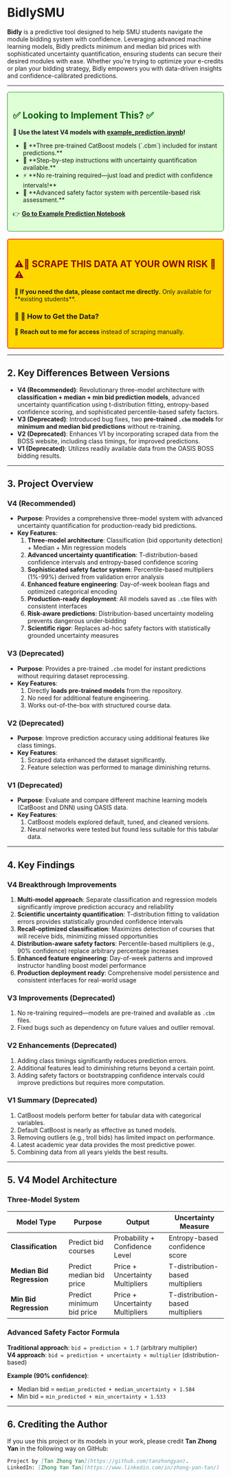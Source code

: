 # **BidlySMU**

**Bidly** is a predictive tool designed to help SMU students navigate the module bidding system with confidence. Leveraging advanced machine learning models, Bidly predicts minimum and median bid prices with sophisticated uncertainty quantification, ensuring students can secure their desired modules with ease. Whether you're trying to optimize your e-credits or plan your bidding strategy, Bidly empowers you with data-driven insights and confidence-calibrated predictions.

---

<div style="background-color:#DFFFD6; padding:12px; border-radius:5px; border: 1px solid #228B22;">
  <h2 style="color:#006400;">✅ Looking to Implement This? ✅</h2>
  <p>🚀 <strong>Use the latest V4 models with <a href="example_prediction.ipynb">example_prediction.ipynb</a>!</strong></p>
  <ul>
    <li>📌 **Three pre-trained CatBoost models (`.cbm`) included for instant predictions.**</li>
    <li>🔧 **Step-by-step instructions with uncertainty quantification available.**</li>
    <li>⚡ **No re-training required—just load and predict with confidence intervals!**</li>
    <li>🎯 **Advanced safety factor system with percentile-based risk assessment.**</li>
  </ul>
  <p>👉 <a href="example_prediction.ipynb"><strong>Go to Example Prediction Notebook</strong></a></p>
</div>

<br>

<div style="background-color:#FFD700; padding:15px; border-radius:5px; border: 2px solid #FF4500;">
    
  <h2 style="color:#8B0000;">⚠️🚨 SCRAPE THIS DATA AT YOUR OWN RISK 🚨⚠️</h2>
  
  <p><strong>📌 If you need the data, please contact me directly.</strong> Only available for **existing students**.</p>

  <h3>🔗 📩 How to Get the Data?</h3>
  <p>📨 <strong>Reach out to me for access</strong> instead of scraping manually.</p>

</div>

---

## **2. Key Differences Between Versions**
- **V4 (Recommended)**: Revolutionary three-model architecture with **classification + median + min bid prediction models**, advanced uncertainty quantification using t-distribution fitting, entropy-based confidence scoring, and sophisticated percentile-based safety factors.
- **V3 (Deprecated)**: Introduced bug fixes, two **pre-trained `.cbm` models** for **minimum and median bid predictions** without re-training.
- **V2 (Deprecated)**: Enhances V1 by incorporating scraped data from the BOSS website, including class timings, for improved predictions.
- **V1 (Deprecated)**: Utilizes readily available data from the OASIS BOSS bidding results.

---

## **3. Project Overview**

### **V4 (Recommended)**
- **Purpose**: Provides a comprehensive three-model system with advanced uncertainty quantification for production-ready bid predictions.
- **Key Features**:
  1. **Three-model architecture**: Classification (bid opportunity detection) + Median + Min regression models
  2. **Advanced uncertainty quantification**: T-distribution-based confidence intervals and entropy-based confidence scoring
  3. **Sophisticated safety factor system**: Percentile-based multipliers (1%-99%) derived from validation error analysis
  4. **Enhanced feature engineering**: Day-of-week boolean flags and optimized categorical encoding
  5. **Production-ready deployment**: All models saved as `.cbm` files with consistent interfaces
  6. **Risk-aware predictions**: Distribution-based uncertainty modeling prevents dangerous under-bidding
  7. **Scientific rigor**: Replaces ad-hoc safety factors with statistically grounded uncertainty measures

### **V3** (Deprecated)
- **Purpose**: Provides a pre-trained `.cbm` model for instant predictions without requiring dataset reprocessing.
- **Key Features**:
  1. Directly **loads pre-trained models** from the repository.
  2. No need for additional feature engineering.
  3. Works out-of-the-box with structured course data.

### **V2** (Deprecated)
- **Purpose**: Improve prediction accuracy using additional features like class timings.
- **Key Features**:
  1. Scraped data enhanced the dataset significantly.
  2. Feature selection was performed to manage diminishing returns.

### **V1** (Deprecated)
- **Purpose**: Evaluate and compare different machine learning models (CatBoost and DNN) using OASIS data.
- **Key Features**:
  1. CatBoost models explored default, tuned, and cleaned versions.
  2. Neural networks were tested but found less suitable for this tabular data.

---

## **4. Key Findings**

### **V4 Breakthrough Improvements**
1. **Multi-model approach**: Separate classification and regression models significantly improve prediction accuracy and reliability
2. **Scientific uncertainty quantification**: T-distribution fitting to validation errors provides statistically grounded confidence intervals
3. **Recall-optimized classification**: Maximizes detection of courses that will receive bids, minimizing missed opportunities
4. **Distribution-aware safety factors**: Percentile-based multipliers (e.g., 90% confidence) replace arbitrary percentage increases
5. **Enhanced feature engineering**: Day-of-week patterns and improved instructor handling boost model performance
6. **Production deployment ready**: Comprehensive model persistence and consistent interfaces for real-world usage

### **V3 Improvements** (Deprecated)
1. No re-training required—models are pre-trained and available as `.cbm` files.
2. Fixed bugs such as dependency on future values and outlier removal.

### **V2 Enhancements** (Deprecated)
1. Adding class timings significantly reduces prediction errors.
2. Additional features lead to diminishing returns beyond a certain point.
3. Adding safety factors or bootstrapping confidence intervals could improve predictions but requires more computation.

### **V1 Summary** (Deprecated)
1. CatBoost models perform better for tabular data with categorical variables.
2. Default CatBoost is nearly as effective as tuned models.
3. Removing outliers (e.g., troll bids) has limited impact on performance.
4. Latest academic year data provides the most predictive power.
5. Combining data from all years yields the best results.

---

## **5. V4 Model Architecture**

### **Three-Model System**
| **Model Type** | **Purpose** | **Output** | **Uncertainty Measure** |
|----------------|-------------|------------|--------------------------|
| **Classification** | Predict bid courses | Probability + Confidence Level | Entropy-based confidence score |
| **Median Bid Regression** | Predict median bid price | Price + Uncertainty Multipliers | T-distribution-based multipliers |
| **Min Bid Regression** | Predict minimum bid price | Price + Uncertainty Multipliers | T-distribution-based multipliers |

### **Advanced Safety Factor Formula**
**Traditional approach**: `bid = prediction × 1.7` (arbitrary multiplier)  
**V4 approach**: `bid = prediction + uncertainty × multiplier` (distribution-based)

**Example (90% confidence)**:
- Median bid = `median_predicted + median_uncertainty × 1.584`
- Min bid = `min_predicted + min_uncertainty × 1.533`

---

## **6. Crediting the Author**

If you use this project or its models in your work, please credit **Tan Zhong Yan** in the following way on GitHub:

```markdown
Project by [Tan Zhong Yan](https://github.com/tanzhongyan).  
LinkedIn: [Zhong Yan Tan](https://www.linkedin.com/in/zhong-yan-tan/)